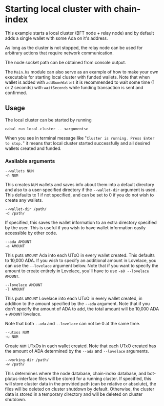 # Starting local cluster with chain-index

This example starts a local cluster (BFT node + relay node) and by default adds a single wallet with some Ada on it's address.

As long as the cluster is not stopped, the relay node can be used for arbitrary actions that require network communication.

The node socket path can be obtained from console output.

The `Main.hs` module can also serve as an example of how to make your own executable for starting local cluster with funded wallets. Note that when wallet is added with `addSomeWallet` it is recommended to wait some time (1 or 2 seconds) with `waitSeconds` while funding transaction is sent and confirmed.

## Usage 

The local cluster can be started by running

```
cabal run local-cluster -- <arguments>
```

When you see in terminal message like "`Cluster is running. Press Enter to stop.`" it means that local cluster started successfully and all desired wallets created and funded.

### Available arguments

```
--wallets NUM
-n NUM
```

This creates `NUM` wallets and saves info about them into a default directory
and also to a user-specified directory if the `--wallet-dir` argument is used.
This defaults to 1 if not specified, and can be set to 0 if you do not wish to
create any wallets.

```
--wallet-dir /path/
-d /path/
```

If specified, this saves the wallet information to an extra directory specified by
the user. This is useful if you wish to have wallet information easily accessible
by other code.

```
--ada AMOUNT
-a AMOUNT
```

This puts `AMOUNT` Ada into each UTxO in every wallet created. This defaults to
10,000 ADA. If you wish to specify an additional amount in Lovelace, you can use
the `--lovelace` argument below. Note that if you want to specify the amount to 
create entirely in Lovelace, you'll have to use `-a0 --lovelace AMOUNT`.

```
--lovelace AMOUNT
-l AMOUNT
```

This puts `AMOUNT` Lovelace into each UTxO in every wallet created, in addition to
the amount specified by the `--ada` argument. Note that if you don't specify the
amount of ADA to add, the total amount will be 10,000 ADA + `AMOUNT` lovelace.

Note that both `--ada` and `--lovelace` can not be 0 at the same time.

```
--utxos NUM
-u NUM
```

Create `NUM` UTxOs in each wallet created. Note that each UTxO created has the amount
of ADA determined by the `--ada` and `--lovelace` arguments.

```
--working-dir /path/
-w /path/
```

This determines where the node database, chain-index database, and bot-plutus-interface
files will be stored for a running cluster. If specified, this will store cluster
data in the provided path (can be relative or absolute), the files will be deleted
on cluster shutdown by default. Otherwise, the cluster data is stored in a temporary
directory and will be deleted on cluster shutdown.
